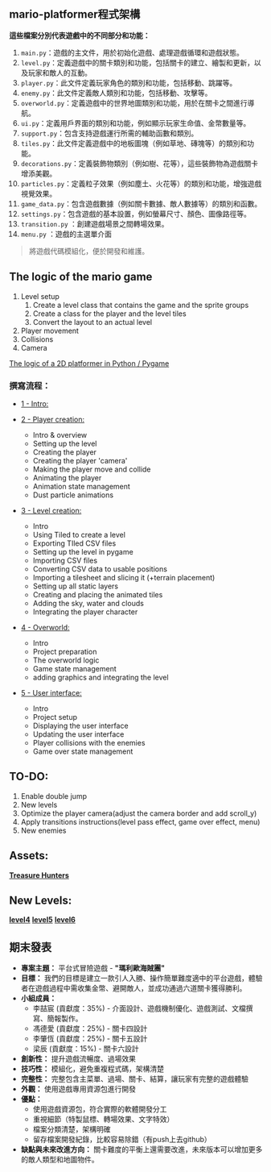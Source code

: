 ## mario-platformer程式架構

**這些檔案分別代表遊戲中的不同部分和功能：**

1. `main.py`：遊戲的主文件，用於初始化遊戲、處理遊戲循環和遊戲狀態。
2. `level.py`：定義遊戲中的關卡類別和功能，包括關卡的建立、繪製和更新，以及玩家和敵人的互動。
3. `player.py`：此文件定義玩家角色的類別和功能，包括移動、跳躍等。
4. `enemy.py`：此文件定義敵人類別和功能，包括移動、攻擊等。
5. `overworld.py`：定義遊戲中的世界地圖類別和功能，用於在關卡之間進行導航。
6. `ui.py`：定義用戶界面的類別和功能，例如顯示玩家生命值、金幣數量等。
7. `support.py`：包含支持遊戲運行所需的輔助函數和類別。
8. `tiles.py`：此文件定義遊戲中的地板圖塊（例如草地、磚塊等）的類別和功能。
9. `decorations.py`：定義裝飾物類別（例如樹、花等），這些裝飾物為遊戲關卡增添美觀。
10. `particles.py`：定義粒子效果（例如塵土、火花等）的類別和功能，增強遊戲視覺效果。
11. `game_data.py`：包含遊戲數據（例如關卡數據、敵人數據等）的類別和函數。
12. `settings.py`：包含遊戲的基本設置，例如螢幕尺寸、顏色、圖像路徑等。
13. `transition.py` ：創建遊戲場景之間轉場效果。
14. `menu.py` ：遊戲的主選單介面

> 將遊戲代碼模組化，便於開發和維護。
> 

## ****The logic of the mario game****

1. Level setup
    1. Create a level class that contains the game and the sprite groups
    2. Create a class for the player and the level tiles
    3. Convert the layout to an actual level
2. Player movement
3. Collisions
4. Camera

[The logic of a 2D platformer in Python / Pygame](https://youtu.be/Gmrf_3LbXu0)

### 撰寫流程：

- [1 - Intro:](https://youtu.be/KJpP85tnOKg)
    
    
- [2 - Player creation:](https://youtu.be/YWN8GcmJ-jA)
    - Intro & overview
    - Setting up the level
    - Creating the player
    - Creating the player 'camera'
    - Making the player move and collide
    - Animating the player
    - Animation state management
    - Dust particle animations
- [3 - Level creation:](https://youtu.be/wJMDh9QGRgs)
    - Intro
    - Using Tiled to create a level
    - Exporting TIled CSV files
    - Setting up the level in pygame
    - Importing CSV files
    - Converting CSV data to usable positions
    - Importing a tilesheet and slicing it (+terrain placement)
    - Setting up all static layers
    - Creating and placing the animated tiles
    - Adding the sky, water and clouds
    - Integrating the player character
- [4 - Overworld:](https://youtu.be/IUe2pdTWroc)
    - Intro
    - Project preparation
    - The overworld logic
    - Game state management
    - adding graphics and integrating the level
- [5 - User interface:](https://youtu.be/4jdJhUfMycQ)
    - Intro
    - Project setup
    - Displaying the user interface
    - Updating the user interface
    - Player collisions with the enemies
    - Game over state management

## TO-DO:

1. Enable double jump
2. New levels
3. Optimize the player camera(adjust the camera border and add scroll_y)
4. Apply transitions instructions(level pass effect, game over effect, menu)
5. New enemies

## Assets:

****[Treasure Hunters](https://pixelfrog-assets.itch.io/treasure-hunters)****

## New Levels:
****[level4](https://github.com/RoyLee1224/mario-platformer/blob/main/10%20-%20victory/graphics/level/level4.png)****
****[level5](https://github.com/RoyLee1224/mario-platformer/blob/main/10%20-%20victory/graphics/level/level5.png)****
****[level6](https://github.com/RoyLee1224/mario-platformer/blob/main/10%20-%20victory/graphics/level/level6.png)****


## 期末發表

- **專案主題：** 平台式冒險遊戲 - **"瑪利歐海賊團"**
- **目標：** 我們的目標是建立一款引人入勝、操作簡單難度適中的平台遊戲，體驗者在遊戲過程中需收集金幣、避開敵人，並成功通過六道關卡獲得勝利。
- **小組成員：**
    - 李喆宸 (貢獻度：35%) - 介面設計、遊戲機制優化、遊戲測試、文檔撰寫、簡報製作。
    - 馮德愛 (貢獻度：25%) - 關卡四設計
    - 李肇恆 (貢獻度：25%) - 關卡五設計
    - 梁辰 (貢獻度：15%) - 關卡六設計
- **創新性：** 提升遊戲流暢度、過場效果
- **技巧性：** 模組化，避免重複程式碼，架構清楚
- **完整性：** 完整包含主菜單、過場、關卡、結算，讓玩家有完整的遊戲體驗
- **外觀：** 使用遊戲專用資源包進行開發
- **優點：**
    - 使用遊戲資源包，符合實際的軟體開發分工
    - 重視細節（特製鼠標、轉場效果、文字特效）
    - 檔案分類清楚，架構明確
    - 留存檔案開發紀錄，比較容易除錯（有push上去github）
- **缺點與未來改進方向：** 關卡難度的平衡上還需要改進，未來版本可以增加更多的敵人類型和地圖物件。
